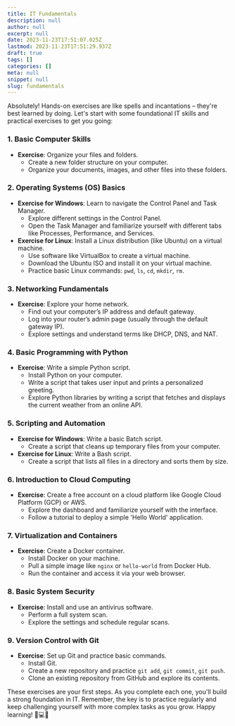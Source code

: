 ```yaml
---
title: IT Fundamentals
description: null
author: null
excerpt: null
date: 2023-11-23T17:51:07.025Z
lastmod: 2023-11-23T17:51:29.937Z
draft: true
tags: []
categories: []
meta: null
snippet: null
slug: fundamentals
---
```


Absolutely! Hands-on exercises are like spells and incantations – they're best learned by doing. Let's start with some foundational IT skills and practical exercises to get you going:

### 1. **Basic Computer Skills**
- **Exercise**: Organize your files and folders.
  - Create a new folder structure on your computer.
  - Organize your documents, images, and other files into these folders.

### 2. **Operating Systems (OS) Basics**
- **Exercise for Windows**: Learn to navigate the Control Panel and Task Manager.
  - Explore different settings in the Control Panel.
  - Open the Task Manager and familiarize yourself with different tabs like Processes, Performance, and Services.
- **Exercise for Linux**: Install a Linux distribution (like Ubuntu) on a virtual machine.
  - Use software like VirtualBox to create a virtual machine.
  - Download the Ubuntu ISO and install it on your virtual machine.
  - Practice basic Linux commands: `pwd`, `ls`, `cd`, `mkdir`, `rm`.

### 3. **Networking Fundamentals**
- **Exercise**: Explore your home network.
  - Find out your computer’s IP address and default gateway.
  - Log into your router’s admin page (usually through the default gateway IP).
  - Explore settings and understand terms like DHCP, DNS, and NAT.

### 4. **Basic Programming with Python**
- **Exercise**: Write a simple Python script.
  - Install Python on your computer.
  - Write a script that takes user input and prints a personalized greeting.
  - Explore Python libraries by writing a script that fetches and displays the current weather from an online API.

### 5. **Scripting and Automation**
- **Exercise for Windows**: Write a basic Batch script.
  - Create a script that cleans up temporary files from your computer.
- **Exercise for Linux**: Write a Bash script.
  - Create a script that lists all files in a directory and sorts them by size.

### 6. **Introduction to Cloud Computing**
- **Exercise**: Create a free account on a cloud platform like Google Cloud Platform (GCP) or AWS.
  - Explore the dashboard and familiarize yourself with the interface.
  - Follow a tutorial to deploy a simple 'Hello World' application.

### 7. **Virtualization and Containers**
- **Exercise**: Create a Docker container.
  - Install Docker on your machine.
  - Pull a simple image like `nginx` or `hello-world` from Docker Hub.
  - Run the container and access it via your web browser.

### 8. **Basic System Security**
- **Exercise**: Install and use an antivirus software.
  - Perform a full system scan.
  - Explore the settings and schedule regular scans.

### 9. **Version Control with Git**
- **Exercise**: Set up Git and practice basic commands.
  - Install Git.
  - Create a new repository and practice `git add`, `git commit`, `git push`.
  - Clone an existing repository from GitHub and explore its contents.

These exercises are your first steps. As you complete each one, you'll build a strong foundation in IT. Remember, the key is to practice regularly and keep challenging yourself with more complex tasks as you grow. Happy learning! 🌟💻🔧